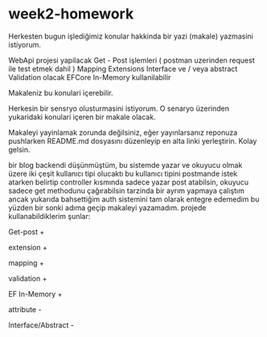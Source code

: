 # week2-homework

Herkesten bugun işlediğimiz konular hakkinda bir yazi (makale) yazmasini istiyorum.

WebApi projesi yapilacak
Get - Post işlemleri (  postman uzerinden request ile test etmek dahil )
Mapping 
Extensions 
Interface ve / veya abstract
Validation olacak
EFCore In-Memory kullanilabilir

Makaleniz bu konulari içerebilir. 

Herkesin bir sensryo olusturmasini istiyorum. 
O senaryo üzerinden yukaridaki konulari içeren bir makale olacak.

Makaleyi yayinlamak zorunda değilsiniz, eğer yayınlarsanız reponuza pushlarken README.md dosyasını düzenleyip en alta linki yerleştirin. Kolay gelsin.


bir blog backendi düşünmüştüm, bu sistemde yazar ve okuyucu olmak üzere iki çeşit kullanıcı tipi olucaktı bu kullanıcı tipini postmande istek atarken belirtip controller kısmında sadece yazar post atabilsin, okuyucu sadece get methodunu çağırabilsin tarzinda bir ayrım yapmaya çalıştım ancak yukarıda bahsettiğim auth sistemini tam olarak entegre edemedim bu yüzden bir sonki adıma geçip makaleyi yazamadım. projede kullanabildiklerim şunlar:


Get-post + 


extension +


mapping +


validation +


EF In-Memory +


attribute -


Interface/Abstract -

